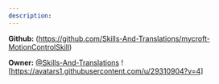 ```yaml
---
description: 
---
```



**Github:** (https://github.com/Skills-And-Translations/mycroft-MotionControlSkill)

**Owner:** [@Skills-And-Translations](https://github.com/Skills-And-Translations) ![https://avatars1.githubusercontent.com/u/29310904?v=4]


